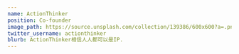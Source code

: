 ```yaml
---
name: ActionThinker
position: Co-founder
image_path: https://source.unsplash.com/collection/139386/600x600?a=.png
twitter_username: actionthinker
blurb: ActionThinker相信人人都可以是IP.
---
```



